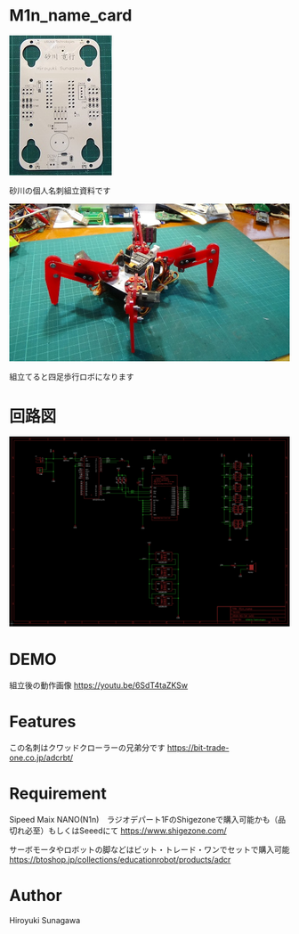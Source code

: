 # M1n_name_card

![](meishi.jpg)

砂川の個人名刺組立資料です


![](meishirobojpg.jpg)

組立てると四足歩行ロボになります



# 回路図

![](meishi_kairo.png)



# DEMO

組立後の動作画像
https://youtu.be/6SdT4taZKSw 
 
# Features

この名刺はクワッドクローラーの兄弟分です
https://bit-trade-one.co.jp/adcrbt/


# Requirement
 
Sipeed Maix NANO(N1n)　ラジオデパート1FのShigezoneで購入可能かも（品切れ必至）もしくはSeeedにて
https://www.shigezone.com/


サーボモータやロボットの脚などはビット・トレード・ワンでセットで購入可能
https://btoshop.jp/collections/educationrobot/products/adcr


# Author
Hiroyuki Sunagawa
